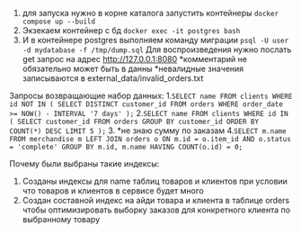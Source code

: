 1) для запуска нужно в корне каталога запустить контейнеры `docker compose up --build`
2) Экзекаем контейнер с бд `docker exec -it postgres bash` 
3) И в контейнере postgres выполняем команду миграции `psql -U user -d mydatabase -f /tmp/dump.sql`
Для воспроизведения нужно послать get запрос на адрес http://127.0.0.1:8080
*комментарий не обязательно может быть в данны
*невалидные значения записываются в external_data/invalid_orders.txt

Запросы возвращающие набор данных:
1.`SELECT name
FROM clients
WHERE id NOT IN (
SELECT DISTINCT customer_id
FROM orders
WHERE order_date >= NOW() - INTERVAL '7 days'
);`
2.`SELECT name
FROM clients
WHERE id IN (
SELECT customer_id
FROM orders
GROUP BY customer_id
ORDER BY COUNT(*) DESC
LIMIT 5
);`
3. *не знаю сумму по заказам
4.`SELECT m.name
   FROM merchandise m
   LEFT JOIN orders o ON m.id = o.item_id AND o.status = 'complete'
   GROUP BY m.id, m.name
   HAVING COUNT(o.id) = 0;`

Почему были выбраны такие индексы: 
1. Созданы индексы для name таблиц товаров и клиентов при условии что товаров и клиентов в сервисе будет много
2. Создан составной индекс на айди товара и клиента в таблице orders чтобы оптимизировать выборку заказов для конкретного клиента по выбранному товару